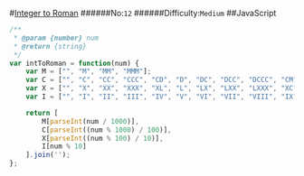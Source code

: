 #[Integer to Roman](https://leetcode.com/problems/integer-to-roman/)
######No:`12`
######Difficulty:`Medium`
##JavaScript

```javascript
/**
 * @param {number} num
 * @return {string}
 */
var intToRoman = function(num) {
    var M = ["", "M", "MM", "MMM"];
    var C = ["", "C", "CC", "CCC", "CD", "D", "DC", "DCC", "DCCC", "CM"];
    var X = ["", "X", "XX", "XXX", "XL", "L", "LX", "LXX", "LXXX", "XC"];
    var I = ["", "I", "II", "III", "IV", "V", "VI", "VII", "VIII", "IX"];

    return [
        M[parseInt(num / 1000)],
        C[parseInt((num % 1000) / 100)],
        X[parseInt((num % 100) / 10)],
        I[num % 10]
    ].join('');
};
```
